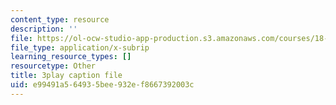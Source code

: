 ```yaml
---
content_type: resource
description: ''
file: https://ol-ocw-studio-app-production.s3.amazonaws.com/courses/18-01sc-single-variable-calculus-fall-2010/e99491a564935bee932ef8667392003c_rUis1mSzwyA.vtt
file_type: application/x-subrip
learning_resource_types: []
resourcetype: Other
title: 3play caption file
uid: e99491a5-6493-5bee-932e-f8667392003c
---
```


